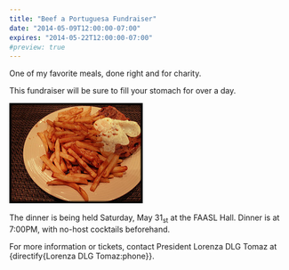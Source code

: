 ```yaml
---
title: "Beef a Portuguesa Fundraiser"
date: "2014-05-09T12:00:00-07:00"
expires: "2014-05-22T12:00:00-07:00"
#preview: true
---
```


One of my favorite meals, done right and for charity.

This fundraiser will be sure to fill your stomach for over a day.

![Steak topped with an egg](8632090963_132edfd8c2_m.jpg "More photos by Michael Gil at http://www.flickr.com/photos/msvg/")

The dinner is being held Saturday, May 31<sub>st</sub> at the FAASL Hall. Dinner is at 7:00PM, with no-host cocktails beforehand.

For more information or tickets, contact President Lorenza DLG Tomaz at {directify{Lorenza DLG Tomaz:phone}}.
